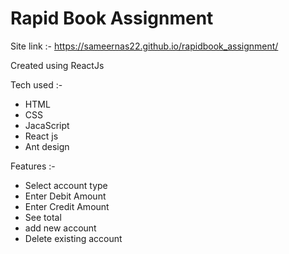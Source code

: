 # Rapid Book Assignment

Site link :- https://sameernas22.github.io/rapidbook_assignment/

Created using ReactJs

Tech used :- 
  - HTML
  - CSS
  - JacaScript
  - React js
  - Ant design

Features :- 
  - Select account type
  - Enter Debit Amount
  - Enter Credit Amount
  - See total
  - add new account
  - Delete existing account
